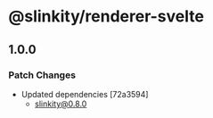 # @slinkity/renderer-svelte

## 1.0.0

### Patch Changes

- Updated dependencies [72a3594]
  - slinkity@0.8.0
